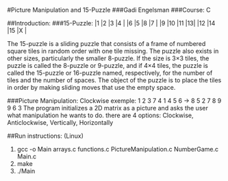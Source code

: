 #Picture Manipulation and 15-Puzzle
###Gadi Engelsman
###Course: C

##Introduction:
###15-Puzzle:
	|1   |2   |3   |4  |
	|6   |5   |8   |7  |
	|9   |10 |11 |13|
	|12 |14 |15 |X  |

The 15-puzzle is a sliding puzzle that consists of a frame of numbered square tiles in random order with one tile missing. 
The puzzle also exists in other sizes, particularly the smaller 8-puzzle. If the size is 3×3 tiles, the puzzle is called the 8-puzzle or 9-puzzle, 
and if 4×4 tiles, the puzzle is called the 15-puzzle or 16-puzzle named, respectively, for the number of tiles and the number of spaces. 
The object of the puzzle is to place the tiles in order by making sliding moves that use the empty space.

###Picture Manipulation:
Clockwise exemple:	1 2 3       7 4 1
		4 5 6  ->  8 5 2
		7 8 9       9 6 3 
The program initializes a 2D matrix as a picture and asks the user what manipulation he wants to do.
there are 4 options: Clockwise, Anticlockwise, Vertically, Horizontally


##Run instructions: (Linux)
1. gcc -o Main arrays.c functions.c PictureManipulation.c NumberGame.c Main.c
2. make
3. ./Main
